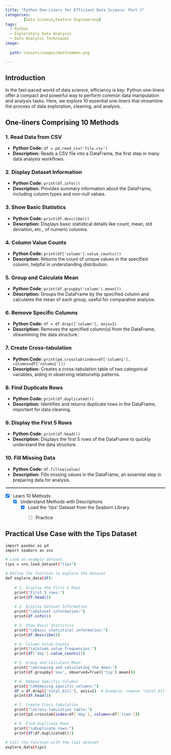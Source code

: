 ```yaml
---
title: "Python One-Liners for Efficient Data Science: Part 1"
categories:
        [Data Science,Feature Engineering]
tags:
  - Python
  - Exploratory Data Analysis
  - Data Analysis Techniques
image:
 
  path: /assets/images/mostcommen.png

---
```





## Introduction

In the fast-paced world of data science, efficiency is key. Python one-liners offer a compact and powerful way to perform common data manipulation and analysis tasks. Here, we explore 10 essential one-liners that streamline the process of data exploration, cleaning, and analysis.

## One-liners Comprising 10 Methods

### 1. Read Data from CSV
- **Python Code:** `df = pd.read_csv('file.csv')`
- **Description:** Reads a CSV file into a DataFrame, the first step in many data analysis workflows.

### 2. Display Dataset Information
- **Python Code:** `print(df.info())`
- **Description:** Provides summary information about the DataFrame, including column types and non-null values.

### 3. Show Basic Statistics
- **Python Code:** `print(df.describe())`
- **Description:** Displays basic statistical details like count, mean, std deviation, etc., of numeric columns.

### 4. Column Value Counts
- **Python Code:** `print(df['column'].value_counts())`
- **Description:** Returns the count of unique values in the specified column, helpful in understanding distribution.

### 5. Group and Calculate Mean
- **Python Code:** `print(df.groupby('column').mean())`
- **Description:** Groups the DataFrame by the specified column and calculates the mean of each group, useful for comparative analysis.

### 6. Remove Specific Columns
- **Python Code:** `df = df.drop(['column'], axis=1)`
- **Description:** Removes the specified column(s) from the DataFrame, streamlining the data structure.

### 7. Create Cross-tabulation
- **Python Code:** `print(pd.crosstab(index=df['column1'], columns=df['column2']))`
- **Description:** Creates a cross-tabulation table of two categorical variables, aiding in observing relationship patterns.

### 8. Find Duplicate Rows
- **Python Code:** `print(df.duplicated())`
- **Description:** Identifies and returns duplicate rows in the DataFrame, important for data cleaning.

### 9. Display the First 5 Rows
- **Python Code:** `print(df.head())`
- **Description:** Displays the first 5 rows of the DataFrame to quickly understand the data structure.

### 10. Fill Missing Data
- **Python Code:** `df.fillna(value)`
- **Description:** Fills missing values in the DataFrame, an essential step in preparing data for analysis.

<!-- Custom styled horizontal line -->
<hr style="border: 2px solid #ccc; border-radius: 5px;"/>


  - [x] Learn 10 Methods
    + [x] Understand Methods with Descriptions
      * [x] Load the 'tips' Dataset from the Seaborn Library
        - [ ] Practice



## Practical Use Case with the Tips Dataset

```bash
import pandas as pd
import seaborn as sns

# Load an example dataset
tips = sns.load_dataset("tips")

# Define the function to explore the dataset
def explore_data(df):
    
    # 1. Display the First 5 Rows
    print("First 5 rows:")
    print(df.head())
    
    # 2. Display Dataset Information
    print("\nDataset information:")
    print(df.info())

    # 3. Show Basic Statistics
    print("\nBasic statistical information:")
    print(df.describe())

    # 4. Column Value Counts
    print("\nColumn value frequencies:")
    print(df['day'].value_counts())

    # 5. Group and Calculate Mean
    print("\nGrouping and calculating the mean:")
    print(df.groupby('sex', observed=True)['tip'].mean())

    # 6. Remove Specific Columns
    print("\nRemoving specific columns:")
    df = df.drop(['total_bill'], axis=1)  # Example: remove 'total_bill' column
    print(df.head())

    # 7. Create Cross-tabulation
    print("\nCross-tabulation table:")
    print(pd.crosstab(index=df['day'], columns=df['time']))

    # 8. Find Duplicate Rows
    print("\nDuplicate rows:")
    print(df[df.duplicated()])
    
# Call the function with the tips dataset
explore_data(tips)
```